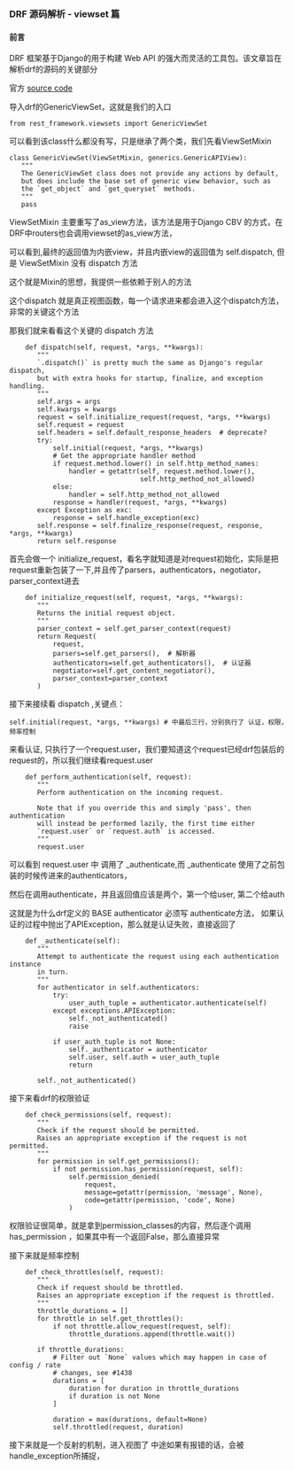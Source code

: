 ### DRF 源码解析 - viewset 篇

#### 前言
DRF 框架基于Django的用于构建 Web API 的强大而灵活的工具包。该文章旨在解析drf的源码的关键部分

官方 [source code](https://github.com/encode/django-rest-framework)

导入drf的GenericViewSet，这就是我们的入口
```python3
from rest_framework.viewsets import GenericViewSet
```

可以看到该class什么都没有写，只是继承了两个类，我们先看ViewSetMixin
 ```python3
 class GenericViewSet(ViewSetMixin, generics.GenericAPIView):
    """
    The GenericViewSet class does not provide any actions by default,
    but does include the base set of generic view behavior, such as
    the `get_object` and `get_queryset` methods.
    """
    pass
 ```
 
 ViewSetMixin  主要重写了as_view方法，该方法是用于Django CBV 的方式，在DRF中routers也会调用viewset的as_view方法，
 
 可以看到,最终的返回值为内嵌view，并且内嵌view的返回值为 self.dispatch, 但是 ViewSetMixin 没有 dispatch 方法
 
 这个就是Mixin的思想，我提供一些依赖于别人的方法
 
 这个dispatch 就是真正视图函数，每一个请求进来都会进入这个dispatch方法，非常的关键这个方法
 
 那我们就来看看这个关键的 dispatch 方法
 
 ```python3
     def dispatch(self, request, *args, **kwargs):
        """
        `.dispatch()` is pretty much the same as Django's regular dispatch,
        but with extra hooks for startup, finalize, and exception handling.
        """
        self.args = args
        self.kwargs = kwargs
        request = self.initialize_request(request, *args, **kwargs)
        self.request = request
        self.headers = self.default_response_headers  # deprecate?
        try:
            self.initial(request, *args, **kwargs)
            # Get the appropriate handler method
            if request.method.lower() in self.http_method_names:
                handler = getattr(self, request.method.lower(),
                                  self.http_method_not_allowed)
            else:
                handler = self.http_method_not_allowed
            response = handler(request, *args, **kwargs)
        except Exception as exc:
            response = self.handle_exception(exc)
        self.response = self.finalize_response(request, response, *args, **kwargs)
        return self.response
 ```
 
 首先会做一个 initialize_request，看名字就知道是对request初始化，实际是把request重新包装了一下,并且传了parsers，authenticators，negotiator，parser_context进去
 ```python3
     def initialize_request(self, request, *args, **kwargs):
        """
        Returns the initial request object.
        """
        parser_context = self.get_parser_context(request)
        return Request(
            request,
            parsers=self.get_parsers(),  # 解析器
            authenticators=self.get_authenticators(),  # 认证器
            negotiator=self.get_content_negotiator(),
            parser_context=parser_context
        )
 ```
 
 接下来接续看 dispatch ,关键点：
 ```python3
 self.initial(request, *args, **kwargs) # 中最后三行，分别执行了 认证，权限，频率控制
 ```
 
 来看认证, 只执行了一个request.user，我们要知道这个request已经drf包装后的request的，所以我们继续看request.user
 
 ```python3
     def perform_authentication(self, request):
        """
        Perform authentication on the incoming request.

        Note that if you override this and simply 'pass', then authentication
        will instead be performed lazily, the first time either
        `request.user` or `request.auth` is accessed.
        """
        request.user
 ```
 
 可以看到 request.user 中 调用了 _authenticate,而 _authenticate 使用了之前包装的时候传进来的authenticators，
 
 然后在调用authenticate，并且返回值应该是两个，第一个给user, 第二个给auth
 
 这就是为什么drf定义的 BASE authenticator 必须写 authenticate方法，
 如果认证的过程中抛出了APIException，那么就是认证失败，直接返回了
 
 ```python3
     def _authenticate(self):
        """
        Attempt to authenticate the request using each authentication instance
        in turn.
        """
        for authenticator in self.authenticators:
            try:
                user_auth_tuple = authenticator.authenticate(self)
            except exceptions.APIException:
                self._not_authenticated()
                raise

            if user_auth_tuple is not None:
                self._authenticator = authenticator
                self.user, self.auth = user_auth_tuple
                return

        self._not_authenticated()
 ```
 
 接下来看drf的权限验证
 
 ```python3
     def check_permissions(self, request):
        """
        Check if the request should be permitted.
        Raises an appropriate exception if the request is not permitted.
        """
        for permission in self.get_permissions():
            if not permission.has_permission(request, self):
                self.permission_denied(
                    request,
                    message=getattr(permission, 'message', None),
                    code=getattr(permission, 'code', None)
                )
 ```
 
 权限验证很简单，就是拿到permission_classes的内容，然后逐个调用 has_permission ，如果其中有一个返回False，那么直接异常
 
 接下来就是频率控制
 ```python3
     def check_throttles(self, request):
        """
        Check if request should be throttled.
        Raises an appropriate exception if the request is throttled.
        """
        throttle_durations = []
        for throttle in self.get_throttles():
            if not throttle.allow_request(request, self):
                throttle_durations.append(throttle.wait())

        if throttle_durations:
            # Filter out `None` values which may happen in case of config / rate
            # changes, see #1438
            durations = [
                duration for duration in throttle_durations
                if duration is not None
            ]

            duration = max(durations, default=None)
            self.throttled(request, duration)
 ```
 接下来就是一个反射的机制，进入视图了
 中途如果有报错的话，会被handle_exception所捕捉，
 
 
 
